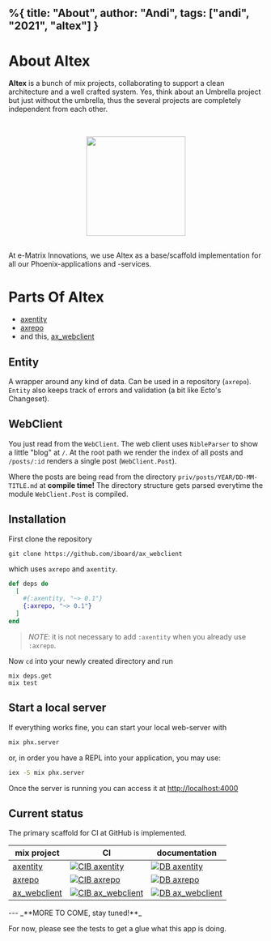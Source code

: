 %{
  title: "About",
  author: "Andi",
  tags: ["andi", "2021", "altex"]
}
---
# About Altex

**Altex** is a bunch of mix projects, collaborating to support a clean
architecture and a well crafted system. Yes, think about an Umbrella project
but just without the umbrella, thus the several projects are completely independent from each other.

<center class="max-w-prose"><img src="https://e-matrix.at/assets/ematrix-large.png" width="196px" style="margin: 1rem; margin-top: 2rem;"></center>

At e-Matrix Innovations, we use Altex as a base/scaffold implementation for all our 
Phoenix-applications and -services.

<div class="mb-10 mt-10"></div>

# Parts Of Altex

- [axentity](https://hex.pm/packages/axentity)
- [axrepo](https://hex.pm/packages/axrepo)
- and this, [ax_webclient](https://hex.pm/packages/ax_webclient)



## Entity

A wrapper around any kind of data. Can be used in a repository (`axrepo`). `Entity` also
keeps track of errors and validation (a bit like Ecto's Changeset).

## WebClient

You just read from the `WebClient`. The web client uses `NibleParser` to show 
a little "blog" at `/`.
At the root path we render the index of all posts and `/posts/:id` renders a single post (`WebClient.Post`). 

Where the posts are being read from the directory
`priv/posts/YEAR/DD-MM-TITLE.md` at **compile time!**
The directory structure gets parsed everytime the
module `WebClient.Post` is compiled.

## Installation

First clone the repository 

```
git clone https://github.com/iboard/ax_webclient
```

which uses `axrepo` and `axentity`.

```elixir
def deps do
  [
    #{:axentity, "~> 0.1"}
    {:axrepo, "~> 0.1"}
  ]
end
```

> _NOTE_: it is not necessary to add `:axentity` when you already use `:axrepo`.

Now `cd` into your newly created directory and run

```
mix deps.get
mix test
```

## Start a local server

If everything works fine, you can start your local web-server with

```bash
mix phx.server
```

or, in order you have a REPL into your application, you may use:

```bash
iex -S mix phx.server
```

Once the server is running you can access it at 
[http://localhost:4000](http://localhost:4000)

## Current status

The primary scaffold for CI at GitHub is implemented.

|mix project|CI|documentation|
|-----------|--|-------------|
| [axentity][] | [![CIB axentity][]](https://github.com/iboard/axentity/actions/workflows/elixir.yml) | [![DB axentity][]](https://hexdocs.pm/axentity) |
| [axrepo][] | [![CIB axrepo][]](https://github.com/iboard/axrepo/actions/workflows/elixir.yml) | [![DB axrepo][]](https://hexdocs.pm/axrepo) |
| [ax_webclient][] | [![CIB ax_webclient][]](https://github.com/iboard/ax_webclient/actions/workflows/elixir.yml) | [![DB ax_webclient][]](https://hexdocs.pm/ax_webclient) |



<div class="mb-40"></div>
---
_**MORE TO COME, stay tuned!**_


For now, please see the tests to get a glue what this app is doing.


[axentity]: https://github.com/iboard/axentity
[CIB axentity]: https://github.com/iboard/axentity/actions/workflows/elixir.yml/badge.svg
[DB axentity]: https://img.shields.io/badge/docs-hexpm-blue.svg

[axrepo]: https://github.com/iboard/axrepo
[CIB axrepo]: https://github.com/iboard/axrepo/actions/workflows/elixir.yml/badge.svg
[DB axrepo]: https://img.shields.io/badge/docs-hexpm-blue.svg

[ax_webclient]: https://github.com/iboard/ax_webclient
[CIB ax_webclient]: https://github.com/iboard/ax_webclient/actions/workflows/elixir.yml/badge.svg
[DB ax_webclient]: https://img.shields.io/badge/docs-hexpm-blue.svg
